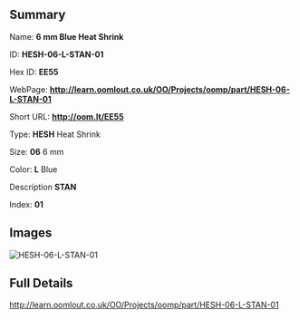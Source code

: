 

## Summary
 
Name: __6 mm Blue Heat Shrink__

ID: __HESH-06-L-STAN-01__

Hex ID: __EE55__

WebPage: __http://learn.oomlout.co.uk/OO/Projects/oomp/part/HESH-06-L-STAN-01__

Short URL: __http://oom.lt/EE55__


Type: __HESH__ Heat Shrink 

Size: __06__ 6 mm 

Color: __L__ Blue 

Description __STAN__  

Index: __01__


## Images
![HESH-06-L-STAN-01](http://oomlout.com/oomp-gen/parts/HESH-06-L-STAN-01/HESH-06-L-STAN-01_420.jpg)



## Full Details

 http://learn.oomlout.co.uk/OO/Projects/oomp/part/HESH-06-L-STAN-01














